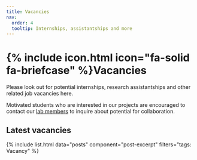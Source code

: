 ```yaml
---
title: Vacancies
nav:
  order: 4
  tooltip: Internships, assistantships and more
---
```


# {% include icon.html icon="fa-solid fa-briefcase" %}Vacancies

Please look out for potential internships, research assistantships and other related job vacancies here.

Motivated students who are interested in our projects are encouraged to contact our [lab members](/team) to inquire about potential for collaboration.

## Latest vacancies

{% include list.html data="posts" component="post-excerpt" filters="tags: Vacancy" %}
